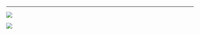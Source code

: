 -----

![](https://github.com/hanxiaomax/engineering-sketch-101/blob/main/Excalidraw/_HOME-overview-kanban.excalidraw.svg)




![](https://github.com/hanxiaomax/engineering-sketch-101/blob/main/Excalidraw/%E6%9E%84%E5%BB%BA%E4%B8%AA%E4%BA%BA%E8%A7%86%E8%A7%89%E8%AF%AD%E8%A8%80%2020220722_0.excalidraw.svg)
